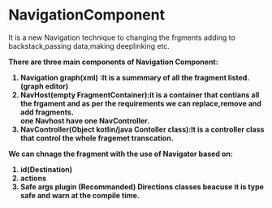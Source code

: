 # NavigationComponent
It is a new Navigation technique to changing the frgments adding to backstack,passing data,making deeplinking etc.<br>

<b>There are three main components of Navigation Component:<b><br>
1) Navigation graph(xml) :It is a summmary of all the fragment listed.(graph editor)<br>
2) NavHost(empty FragmentContainer):it is a container that contians all the frgament and as per the requirements we can replace,remove and add fragments.<br>
one Navhost have one NavController.<br>
3) NavController(Object kotlin/java Contoller class):It is a controller class that control the whole fragemet transcation.<br>

We can chnage the fragment with the use of Navigator based on:
1) id(Destination)
2) actions
3) Safe args plugin (Recommanded) Directions classes beacuse it is type safe and warn at the compile time.
